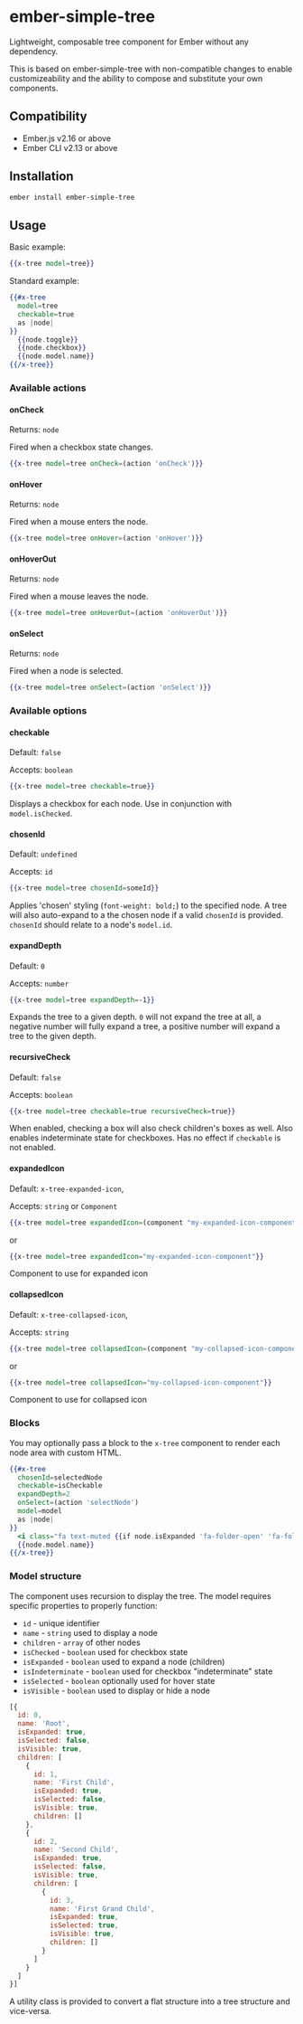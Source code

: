 # ember-simple-tree

Lightweight, composable tree component for Ember without any dependency.

This is based on ember-simple-tree with non-compatible changes to enable
customizeability and the ability to compose and substitute your own
components.


Compatibility
------------------------------------------------------------------------------

* Ember.js v2.16 or above
* Ember CLI v2.13 or above


Installation
------------------------------------------------------------------------------

```bash
ember install ember-simple-tree
```


## Usage

Basic example:

```handlebars
{{x-tree model=tree}}
```

Standard example:

```handlebars
{{#x-tree
  model=tree
  checkable=true
  as |node|
}}
  {{node.toggle}}
  {{node.checkbox}}
  {{node.model.name}}
{{/x-tree}}
```

### Available actions

#### onCheck

Returns: `node`

Fired when a checkbox state changes.

```handlebars
{{x-tree model=tree onCheck=(action 'onCheck')}}
```

#### onHover

Returns: `node`

Fired when a mouse enters the node.

```handlebars
{{x-tree model=tree onHover=(action 'onHover')}}
```

#### onHoverOut

Returns: `node`

Fired when a mouse leaves the node.

```handlebars
{{x-tree model=tree onHoverOut=(action 'onHoverOut')}}
```

#### onSelect

Returns: `node`

Fired when a node is selected.

```handlebars
{{x-tree model=tree onSelect=(action 'onSelect')}}
```

### Available options

#### checkable

Default: `false`

Accepts: `boolean`

```handlebars
{{x-tree model=tree checkable=true}}
```

Displays a checkbox for each node.
Use in conjunction with `model.isChecked`.

#### chosenId

Default: `undefined`

Accepts: `id`

```handlebars
{{x-tree model=tree chosenId=someId}}
```

Applies 'chosen' styling (`font-weight: bold;`) to the specified node.
A tree will also auto-expand to a the chosen node if a valid `chosenId` is provided.
`chosenId` should relate to a node's `model.id`.

#### expandDepth

Default: `0`

Accepts: `number`

```handlebars
{{x-tree model=tree expandDepth=-1}}
```

Expands the tree to a given depth.
`0` will not expand the tree at all, a negative number will fully expand a tree, a positive number will expand a tree to the given depth.

#### recursiveCheck

Default: `false`

Accepts: `boolean`

```handlebars
{{x-tree model=tree checkable=true recursiveCheck=true}}
```

When enabled, checking a box will also check children's boxes as well. Also enables indeterminate state for checkboxes.
Has no effect if `checkable` is not enabled.

#### expandedIcon

Default: `x-tree-expanded-icon`,

Accepts: `string` or `Component`

```handlebars
{{x-tree model=tree expandedIcon=(component "my-expanded-icon-component")}}
```
or
```handlebars
{{x-tree model=tree expandedIcon="my-expanded-icon-component"}}
```

Component to use for expanded icon

#### collapsedIcon

Default: `x-tree-collapsed-icon`,

Accepts: `string`

```handlebars
{{x-tree model=tree collapsedIcon=(component "my-collapsed-icon-component")}}
```
or
```handlebars
{{x-tree model=tree collapsedIcon="my-collapsed-icon-component"}}
```

Component to use for collapsed icon

### Blocks

You may optionally pass a block to the `x-tree` component to render each node area with custom HTML.

```handlebars
{{#x-tree
  chosenId=selectedNode
  checkable=isCheckable
  expandDepth=2
  onSelect=(action 'selectNode')
  model=model
  as |node|
}}
  <i class="fa text-muted {{if node.isExpanded 'fa-folder-open' 'fa-folder'}}">&zwnj;</i>
  {{node.model.name}}
{{/x-tree}}
```


### Model structure
The component uses recursion to display the tree.
The model requires specific properties to properly function:
 - `id` - unique identifier
 - `name` - `string` used to display a node
 - `children` - `array` of other nodes
 - `isChecked` - `boolean` used for checkbox state
 - `isExpanded` - `boolean` used to expand a node (children)
 - `isIndeterminate` - `boolean` used for checkbox "indeterminate" state
 - `isSelected` - `boolean` optionally used for hover state
 - `isVisible` - `boolean` used to display or hide a node

```js
[{
  id: 0,
  name: 'Root',
  isExpanded: true,
  isSelected: false,
  isVisible: true,
  children: [
    {
      id: 1,
      name: 'First Child',
      isExpanded: true,
      isSelected: false,
      isVisible: true,
      children: []
    },
    {
      id: 2,
      name: 'Second Child',
      isExpanded: true,
      isSelected: false,
      isVisible: true,
      children: [
        {
          id: 3,
          name: 'First Grand Child',
          isExpanded: true,
          isSelected: true,
          isVisible: true,
          children: []
        }
      ]
    }
  ]
}]
```

A utility class is provided to convert a flat structure into a tree structure and vice-versa.
